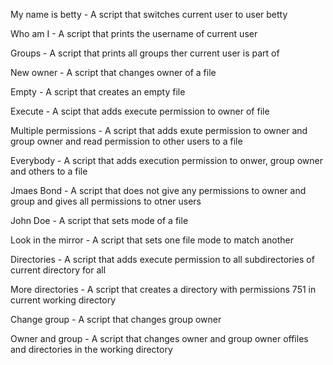 My name is betty - A script that switches current user to user betty

Who am I - A script that prints the username of current user

Groups - A script that prints all groups ther current user is part of

New owner - A script that changes owner of a file

Empty - A script that creates an empty file

Execute - A scipt that adds execute permission to owner of file

Multiple permissions - A script that adds exute permission to owner and group owner and read permission to other users to a file

Everybody - A script that adds execution permission to onwer, group owner and others to a file


Jmaes Bond - A script that does not give any permissions to owner and group and gives all permissions to otner users

John Doe - A script that sets mode of a file

Look in the mirror - A script that sets one file mode to match another

Directories - A script that adds execute permission to all subdirectories of current directory for all

More directories - A script that creates a directory with permissions 751 in current working directory

Change group - A script that changes group owner


Owner and group - A script that changes owner and group owner offiles and directories in the working directory
